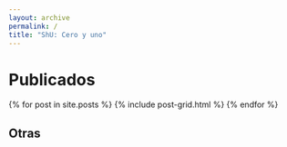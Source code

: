 ```yaml
---
layout: archive
permalink: /
title: "ShU: Cero y uno"
---
```


# Publicados

<div class="tiles">
{% for post in site.posts %}
	{% include post-grid.html %}
{% endfor %}
</div><!-- /.tiles -->

## Otras
